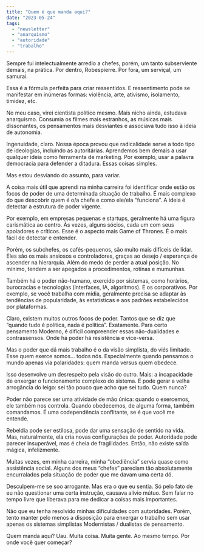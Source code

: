 ```yaml
---
title: "Quem é que manda aqui?"
date: "2023-05-24"
tags: 
  - "newsletter"
  - "anarquismo"
  - "autoridade"
  - "trabalho"
---
```


Sempre fui intelectualmente arredio a chefes, porém, um tanto subserviente demais, na prática. Por dentro, Robespierre. Por fora, um serviçal, um samurai.

Essa é a fórmula perfeita para criar ressentidos. E ressentimento pode se manifestar em inúmeras formas: violência, arte, ativismo, isolamento, timidez, etc.

No meu caso, virei cientista político mesmo. Mais nicho ainda, estudava anarquismo. Consumia os filmes mais estranhos, as músicas mais dissonantes, os pensamentos mais desviantes e associava tudo isso à ideia de autonomia.

Ingenuidade, claro. Nossa época provou que radicalidade serve a todo tipo de ideologias, incluindo as autoritárias. Aprendemos bem demais a usar qualquer ideia como ferramenta de marketing. Por exemplo, usar a palavra democracia para defender a ditadura. Essas coisas simples.

Mas estou desviando do assunto, para variar.

A coisa mais útil que aprendi na minha carreira foi identificar onde estão os focos de poder de uma determinada situação de trabalho. É mais complexo do que descobrir quem é o/a chefe e como ele/ela “funciona”. A ideia é detectar a estrutura de poder vigente.

Por exemplo, em empresas pequenas e startups, geralmente há uma figura carismática ao centro. Às vezes, alguns sócios, cada um com seus apoiadores e críticos. Esse é o aspecto mais Game of Thrones. É o mais fácil de detectar e entender.

Porém, os subchefes, os cafés-pequenos, são muito mais difíceis de lidar. Eles são os mais ansiosos e controladores, graças ao desejo / esperança de ascender na hierarquia. Além do medo de perder a atual posição. No mínimo, tendem a ser apegados a procedimentos, rotinas e mumunhas.

Também há o poder não-humano, exercido por sistemas, como horários, burocracias e tecnologias (interfaces, IA, algoritmos). E os corporativos. Por exemplo, se você trabalha com mídia, geralmente precisa se adaptar às tendências de popularidade, às estatísticas e aos padrões estabelecidos por plataformas.

Claro, existem muitos outros focos de poder. Tantos que se diz que “quando tudo é política, nada é política”. Exatamente. Para certo pensamento Moderno, é difícil compreender essas não-dualidades e contrassensos. Onde há poder há resistência e vice-versa.

Mas o poder que dá mais trabalho é o da visão simplista, do viés limitado. Esse quem exerce somos… todos nós. Especialmente quando pensamos o mundo apenas via polaridades: quem manda versus quem obedece.

Isso desenvolve um desrespeito pela visão do outro. Mais: a incapacidade de enxergar o funcionamento complexo do sistema. E pode gerar a velha arrogância do leigo: sei tão pouco que acho que sei tudo. Quem nunca?

Poder não parece ser uma atividade de mão única: quando o exercemos, ele também nos controla. Quando obedecemos, de alguma forma, também comandamos. É uma codependência conflitante, se é que você me entende.

Rebeldia pode ser estilosa, pode dar uma sensação de sentido na vida. Mas, naturalmente, ela cria novas configurações de poder. Autoridade pode parecer insuperável, mas é cheia de fragilidades. Então, não existe saída mágica, infelizmente.

Muitas vezes, em minha carreira, minha “obediência” servia quase como assistência social. Alguns dos meus “chefes” pareciam tão absolutamente encurralados pela situação de poder que me davam uma certa dó.

Desculpem-me se soo arrogante. Mas era o que eu sentia. Só pelo fato de eu não questionar uma certa instrução, causava alívio mútuo. Sem falar no tempo livre que liberava para me dedicar a coisas mais importantes.

Não que eu tenha resolvido minhas dificuldades com autoridades. Porém, tento manter pelo menos a disposição para enxergar o trabalho sem usar apenas os sistemas simplistas Modernistas / dualistas de pensamento.

Quem manda aqui? Uau. Muita coisa. Muita gente. Ao mesmo tempo. Por onde você quer começar?
